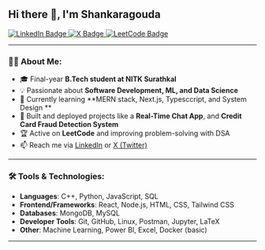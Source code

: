 ## Hi there 👋, I'm Shankaragouda

<div id="badges">
  <a href="https://www.linkedin.com/in/shankar-gouda/">
    <img src="https://img.shields.io/badge/LinkedIn-blue?style=for-the-badge&logo=linkedin&logoColor=white" alt="LinkedIn Badge"/>
  </a>
  <a href="https://x.com/shankara__gouda/">
    <img src="https://img.shields.io/badge/X-black?style=for-the-badge&logo=x&logoColor=white" alt="X Badge"/>
  </a>
  <a href="https://leetcode.com/u/shankara__gouda/">
    <img src="https://img.shields.io/badge/LeetCode-yellow?style=for-the-badge&logo=leetcode&logoColor=white" alt="LeetCode Badge"/>
  </a>
</div>

---

### 👨‍💻 About Me:
- 🎓 Final-year **B.Tech student at NITK Surathkal**  
- 💡 Passionate about **Software Development, ML, and Data Science**  
- 🌱 Currently learning **MERN stack, Next.js, Typesccript, and System Design **  
- 🚀 Built and deployed projects like a **Real-Time Chat App**, and **Credit Card Fraud Detection System**  
- 🏆 Active on **LeetCode** and improving problem-solving with DSA  
- 📫 Reach me via [LinkedIn](https://www.linkedin.com/in/shankar-gouda/) or [X (Twitter)](https://x.com/shankara__gouda/)

---

### 🛠 Tools & Technologies:
- **Languages**: C++, Python, JavaScript, SQL  
- **Frontend/Frameworks**: React, Node.js, HTML, CSS, Tailwind CSS
- **Databases**: MongoDB, MySQL  
- **Developer Tools**: Git, GitHub, Linux, Postman, Jupyter, LaTeX  
- **Other**: Machine Learning, Power BI, Excel, Docker (basic)

---
<!--
### 📈 GitHub Stats:
<p align="center">
  <img src="https://github-readme-stats.vercel.app/api?username=shankar1S&show_icons=true&theme=radical" alt="GitHub Stats" height="160"/>
  <img src="https://github-readme-stats.vercel.app/api/top-langs/?username=shankar1S&layout=compact&theme=radical" alt="Top Languages" height="160"/>
</p>

---

✨ _Feel free to explore my repositories and connect with me!_
-->


